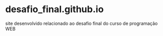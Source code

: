 # desafio_final.github.io
site desenvolvido relacionado ao desafio final do curso de programação WEB
